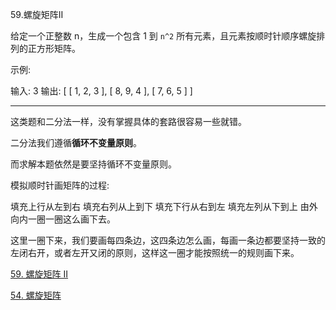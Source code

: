 

59.螺旋矩阵II

给定一个正整数 n，生成一个包含 1 到 `n^2` 所有元素，且元素按顺时针顺序螺旋排列的正方形矩阵。

示例:

输入: 3 输出: [ [ 1, 2, 3 ], [ 8, 9, 4 ], [ 7, 6, 5 ] ]

-------------------

这类题和二分法一样，没有掌握具体的套路很容易一些就错。

二分法我们遵循**循环不变量原则**。

而求解本题依然是要坚持循环不变量原则。

模拟顺时针画矩阵的过程:

填充上行从左到右
填充右列从上到下
填充下行从右到左
填充左列从下到上
由外向内一圈一圈这么画下去。

这里一圈下来，我们要画每四条边，这四条边怎么画，每画一条边都要坚持一致的左闭右开，或者左开又闭的原则，这样这一圈才能按照统一的规则画下来。


<a href="59.cpp">59. 螺旋矩阵 II</a>

<a href="54.cpp">54. 螺旋矩阵</a>
